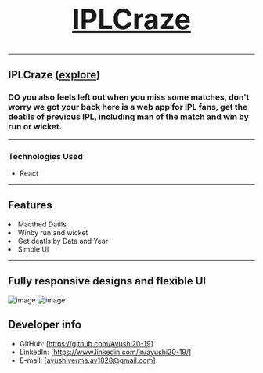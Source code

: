 <h1 align="center">
  <br />
  <a href=""><h1>IPLCraze</h1>
 </a>
</h1>
<hr/>

## IPLCraze  ([explore]())
### DO you also feels left out when you miss some matches, don't worry we got your back here is a web app for IPL fans, get the deatils of previous IPL, including man of the match and win by run or wicket.


---
### Technologies Used

- React

---

## Features

<li>Macthed Datils</li>
<li>Winby run and wicket</li>
<li>Get deatls by Data and Year</li>
<li>Simple UI</li>


---

## Fully responsive designs and flexible UI

![image](https://user-images.githubusercontent.com/50084909/178153610-7111b4d4-2189-425f-b7a0-a082b72c286d.png)
![image](https://user-images.githubusercontent.com/50084909/178153621-17cd88de-33d8-4c98-81b5-5f45d796e8bd.png)

## Developer info

- GitHub: [https://github.com/Ayushi20-19]
- LinkedIn: [https://www.linkedin.com/in/ayushi20-19/]
- E-mail: [ayushiverma.av1828@gmail.com]

